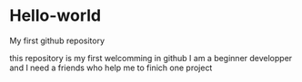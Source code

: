 # Hello-world
My first github repository

this repository is my first welcomming in github
I am a beginner developper and I need a friends who help me to finich one project
